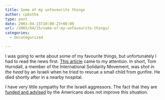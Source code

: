 ```yaml
---
title: Some of my unfavourite things
author: cpbotha
type: post
date: 2003-04-15T10:08:23+00:00
url: /2003/04/15/some-of-my-unfavourite-things/
categories:
  - Uncategorized

---
```

I was going to write about some of my favourite things, but unfortunately I had to read the news first. [This article][1] came to my attention. In short, Tom Hurndall, a member of the International Solidarity Movement, was _shot in the head_ by an Israeli when he tried to rescue a small child from gunfire. He died shortly after in a nearby hospital.

I have very little sympathy for the Israeli aggressors. The fact that they are [funded and advised][2] by the Americans does not improve this situation.

 [1]: http://www.iol.co.za/index.php?click_id=3&art_id=vn20030415055912398C916879&set_id=1
 [2]: http://cpbotha.net/weblogs/chadwick/archives/000417.html
